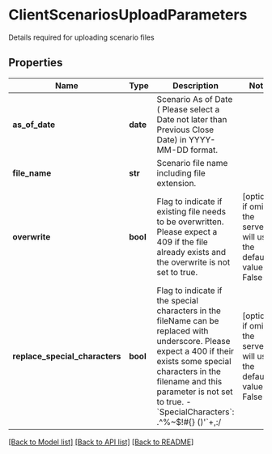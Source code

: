 # ClientScenariosUploadParameters

Details required for uploading scenario files

## Properties
Name | Type | Description | Notes
------------ | ------------- | ------------- | -------------
**as_of_date** | **date** | Scenario As of Date ( Please select a Date not later than Previous Close Date) in YYYY-MM-DD format.  | 
**file_name** | **str** | Scenario file name including file extension. | 
**overwrite** | **bool** | Flag to indicate if existing file needs to be overwritten. Please expect a 409 if the file already exists and the overwrite is not set to true. | [optional]  if omitted the server will use the default value of False
**replace_special_characters** | **bool** | Flag to indicate if the special characters in the fileName can be replaced with underscore. Please expect a 400 if their exists some special characters in the filename and this parameter is not set to true. - &#x60;SpecialCharacters&#x60;: .^%~$!#{} ()&#39;&#x60;+,:/ | [optional]  if omitted the server will use the default value of False

[[Back to Model list]](../README.md#documentation-for-models) [[Back to API list]](../README.md#documentation-for-api-endpoints) [[Back to README]](../README.md)


